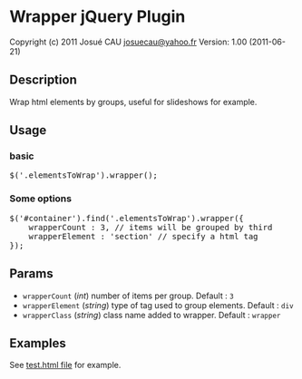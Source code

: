 #	Wrapper jQuery Plugin
Copyright (c) 2011 Josué CAU <josuecau@yahoo.fr>
Version: 1.00 (2011-06-21)

##	Description
Wrap html elements by groups, useful for slideshows for example.

##	Usage
### basic
<pre>
$('.elementsToWrap').wrapper();
</pre>
###	Some options
<pre>
$('#container').find('.elementsToWrap').wrapper({
	wrapperCount : 3, // items will be grouped by third
	wrapperElement : 'section' // specify a html tag
});
</pre>

##	Params
<ul>
	<li><code>wrapperCount</code> (<em>int</em>) number of items per group. Default : <code>3</code></li>
	<li><code>wrapperElement</code> (<em>string</em>) type of tag used to group elements. Default : <code>div</code></li>
	<li><code>wrapperClass</code> (<em>string</em>) class name added to wrapper. Default : <code>wrapper</code></li>
</ul>

##	Examples
See [test.html file](https://github.com/josuecau/jquery/blob/master/jquery.wrapper/test.html) for example.
